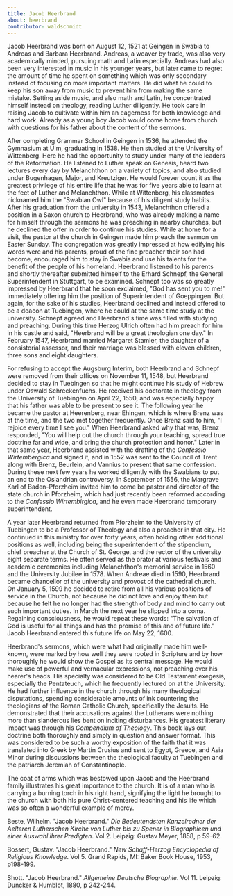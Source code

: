 ```yaml
---
title: Jacob Heerbrand
about: heerbrand
contributor: waldschmidt
---
```


Jacob Heerbrand was born on August 12, 1521 at Geingen in Swabia to Andreas and Barbara Heerbrand. Andreas, a weaver by trade, was also very academically minded, pursuing math and Latin especially. Andreas had also been very interested in music in his younger years, but later came to regret the amount of time he spent on something which was only secondary instead of focusing on more important matters. He did what he could to keep his son away from music to prevent him from making the same mistake. Setting aside music, and also math and Latin, he concentrated himself instead on theology, reading Luther diligently. He took care in raising Jacob to cultivate within him an eagerness for both knowledge and hard work. Already as a young boy Jacob would come home from church with questions for his father about the content of the sermons.

After completing Grammar School in Geingen in 1536, he attended the Gymnasium at Ulm, graduating in 1538. He then studied at the University of Wittenberg. Here he had the opportunity to study under many of the leaders of the Reformation. He listened to Luther speak on Genesis, heard two lectures every day by Melanchthon on a variety of topics, and also studied under Bugenhagen, Major, and Kreutziger. He would forever count it as the greatest privilege of his entire life that he was for five years able to learn at the feet of Luther and Melanchthon. While at Wittenberg, his classmates nicknamed him the "Swabian Owl" because of his diligent study habits. After his graduation from the university in 1543, Melanchthon offered a position in a Saxon church to Heerbrand, who was already making a name for himself through the sermons he was preaching in nearby churches, but he declined the offer in order to continue his studies. While at home for a visit, the pastor at the church in Geingen made him preach the sermon on Easter Sunday. The congregation was greatly impressed at how edifying his words were and his parents, proud of the fine preacher their son had become, encouraged him to stay in Swabia and use his talents for the benefit of the people of his homeland. Heerbrand listened to his parents and shortly thereafter submitted himself to the Erhard Schnepf, the General Superintendent in Stuttgart, to be examined. Schnepf too was so greatly impressed by Heerbrand that he soon exclaimed, "God has sent you to me!" immediately offering him the position of Superintendent of Goeppingen. But again, for the sake of his studies, Heerbrand declined and instead offered to be a deacon at Tuebingen, where he could at the same time study at the university. Schnepf agreed and Heerbrand's time was filled with studying and preaching. During this time Herzog Ulrich often had him preach for him in his castle and said, "Heerbrand will be a great theologian one day." In February 1547, Heerbrand married Margaret Stamler, the daughter of a consistorial assessor, and their marriage was blessed with eleven children, three sons and eight daughters.

For refusing to accept the Augsburg Interim, both Heerbrand and Schnepf were removed from their offices on November 11, 1548, but Heerbrand decided to stay in Tuebingen so that he might continue his study of Hebrew under Oswald Schreckenfuchs. He received his doctorate in theology from the University of Tuebingen on April 22, 1550, and was especially happy that his father was able to be present to see it. The following year he became the pastor at Heerenberg, near Ehingen, which is where Brenz was at the time, and the two met together frequently. Once Brenz said to him, "I rejoice every time I see you." When Heerbrand asked why that was, Brenz responded, "You will help out the church through your teaching, spread true doctrine far and wide, and bring the church protection and honor." Later in that same year, Heerbrand assisted with the drafting of the *Confessio Wirtembergica* and signed it, and in 1552 was sent to the Council of Trent along with Brenz, Beurlein, and Vannius to present that same confession. During these next few years he worked diligently with the Swabians to put an end to the Osiandrian controversy. In September of 1556, the Margrave Karl of Baden-Pforzheim invited him to come be pastor and director of the state church in Pforzheim, which had just recently been reformed according to the *Confessio Wirtembirgica*, and he even made Heerbrand temporary superintendent.

A year later Heerbrand returned from Pforzheim to the University of Tuebingen to be a Professor of Theology and also a preacher in that city. He continued in this ministry for over forty years, often holding other additional positions as well, including being the superintendent of the stipendium, chief preacher at the Church of St. George, and the rector of the university eight separate terms. He often served as the orator at various festivals and academic ceremonies including Melanchthon's memorial service in 1560 and the University Jubilee in 1578. When Andreae died in 1590, Heerbrand became chancellor of the university and provost of the cathedral church.
On January 5, 1599 he decided to retire from all his various positions of service in the Church, not because he did not love and enjoy them but because he felt he no longer had the strength of body and mind to carry out such important duties. In March the next year he slipped into a coma. Regaining consciousness, he would repeat these words: "The salvation of God is useful for all things and has the promise of this and of future life." Jacob Heerbrand entered this future life on May 22, 1600.

Heerbrand's sermons, which were what had originally made him well-known, were marked by how well they were rooted in Scripture and by how thoroughly he would show the Gospel as its central message. He would make use of powerful and vernacular expressions, not preaching over his hearer's heads. His specialty was considered to be Old Testament exegesis, especially the Pentateuch, which he frequently lectured on at the University. He had further influence in the church through his many theological disputations, spending considerable amounts of ink countering the theologians of the Roman Catholic Church, specifically the Jesuits. He demonstrated that their accusations against the Lutherans were nothing more than slanderous lies bent on inciting disturbances. His greatest literary impact was through his *Compendium of Theology*. This book lays out doctrine both thoroughly and simply in question and answer format. This was considered to be such a worthy exposition of the faith that it was translated into Greek by Martin Crusius and sent to Egypt, Greece, and Asia Minor during discussions between the theological faculty at Tuebingen and the patriarch Jeremiah of Constantinople.

The coat of arms which was bestowed upon Jacob and the Heerbrand family illustrates his great importance to the church. It is of a man who is carrying a burning torch in his right hand, signifying the light he brought to the church with both his pure Christ-centered teaching and his life which was so often a wonderful example of mercy. 

Beste, Wilhelm. "Jacob Heerbrand." *Die Bedeutendsten Kanzelredner der Aelteren Lutherschen Kirche von Luther bis zu Spener in Biographieen und einer Auswahl ihrer Predigten*. Vol 2. Leipzig: Gustav Meyer, 1858, p 59-62.

Bossert, Gustav. "Jacob Heerbrand." *New Schaff-Herzog Encyclopedia of Religious Knowledge*. Vol 5. Grand Rapids, MI: Baker Book House, 1953, p198-199.

Shott. "Jacob Heerbrand." *Allgemeine Deutsche Biographie*. Vol 11. Leipzig: Duncker & Humblot, 1880, p 242-244.
